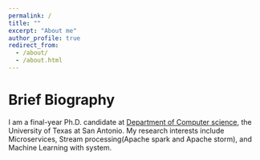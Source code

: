 ```yaml
---
permalink: /
title: ""
excerpt: "About me"
author_profile: true
redirect_from: 
  - /about/
  - /about.html
---
```

Brief Biography
====
I am a final-year Ph.D. candidate at [Department of Computer science](https://cs.utsa.edu/), the University of Texas at San Antonio. My research interests include Microservices, Stream processing(Apache spark and Apache storm), and Machine Learning with system.

